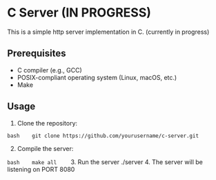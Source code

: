 # C Server (IN PROGRESS)

This is a simple http server implementation in C.
(currently in progress)

## Prerequisites

- C compiler (e.g., GCC)
- POSIX-compliant operating system (Linux, macOS, etc.)
- Make

## Usage

1. Clone the repository:

`bash
   git clone https://github.com/yourusername/c-server.git
   `

2. Compile the server:

`bash
   make all
   ` 3. Run the server ./server 4. The server will be listening on PORT 8080
